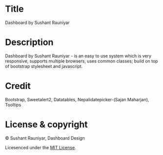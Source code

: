 # Title 

Dashboard by Sushant Rauniyar

# Description 

Dashboard by Sushant Rauniyar - is an easy to use system which is very responsive, supports multiple browsers, uses common classes; build on top of bootstrap stylesheet and javascript.

# Credit 

Bootstrap, Sweetalert2, Datatables, Nepalidatepicker-(Sajan Maharjan), Tooltips

# License & copyright

© Sushant Rauniyar, Dashboard Design

Licesenced under the [MIT License](LICENSE).
